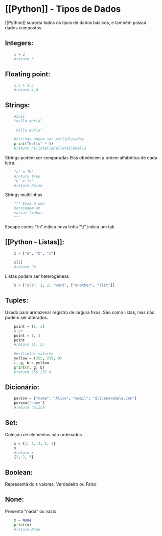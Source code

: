 # [[Python]] - Tipos de Dados
[[Python]] suporta todos os tipos de dados básicos, e também possui dados compostos:
## Integers:
```python
	1 + 2
	#return 3
```

## Floating point:
```python
	1.5 + 2.5
	#return 4.0
```

## Strings:
```python
	#duas
	"hello world"
	
	'hello world'
	
	#Strings podem ser multiplicadas
	print("hello" * 5)
	#return hellohellohellohellohello
```

Strings podem ser comparadas
Elas obedecem a ordem alfabética de cada letra.
```python
	"a" < "b"
	#return True
	"b" > "c"
	#return False
```

Strings multilinhas
```python
	""" Essa é uma
	menssagem em
	varias linhas
	"""
```

Escape codes
"\n" indica nova linha
"\t" indica um tab

## [[Python - Listas]]:
```python
	x = ["a", "b", "c"]
	
	x[1]
	#return 'b'
```
Listas podem ser heterogêneas
```python
	x = ["ola", 1, 2, "word", ["another", "list"]]
```

## Tuples:
Usado para armazenar registro de largura fixos. São como listas, mas não podem ser alterados.
```python
	point = (1, 3)
	# or
	point = 1, 3
	point
	#return (1, 3)
	
	#multiplos valores
	yellow = (255, 255, 0)
	r, g, b = yellow
	print(r, g, b)
	#return 255 255 0
```

## Dicionário:
```python
	person = {"name": "Alice", "email": "alice@exemple.com"}
	person['name']
	#return 'Alice'
```

## Set:
Coleção de elementos não ordenados
```python
	x = {1, 2, 3, 2, 1}
	x
	#return x
	{1, 2, 3}
```

## Boolean:
Representa dois valores, Verdadeiro ou Falso

## None:
Presenta "nada" ou vazio
```python
	x = None
	print(x)
	#return None
```